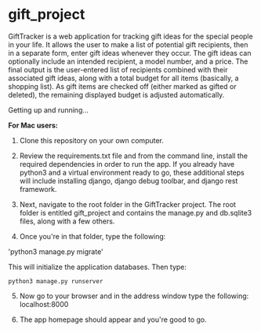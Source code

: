 # gift_project
GiftTracker is a web application for tracking gift ideas for the special people in your life. It allows the user to make a list of potential gift recipients, then in a separate form, enter gift ideas whenever they occur. The gift ideas can optionally include an intended recipient, a model number, and a price. The final output is the user-entered list of recipients combined with their associated gift ideas, along with a total budget for all items (basically, a shopping list). As gift items are checked off (either marked as gifted or deleted), the remaining displayed budget is adjusted automatically.

Getting up and running...

**For Mac users:**

1) Clone this repository on your own computer.

2) Review the requirements.txt file and from the command line, install the required dependencies in order to run the app. If you already have python3 and a virtual environment ready to go, these additional steps will include installing django, django debug toolbar, and django rest framework.

3) Next, navigate to the root folder in the GiftTracker project. The root folder is entitled gift_project and contains the manage.py and db.sqlite3 files, along with a few others.

4) Once you're in that folder, type the following:

'python3 manage.py migrate'

This will initialize the application databases. Then type:

`python3 manage.py runserver`

5) Now go to your browser and in the address window type the following: localhost:8000

6) The app homepage should appear and you're good to go.
